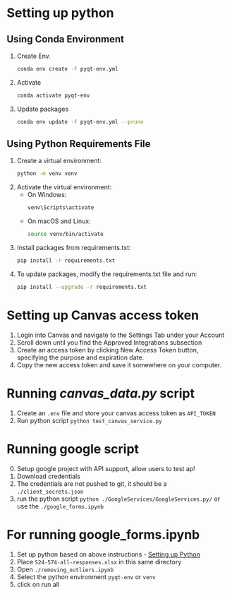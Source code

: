 # Setting up python 

## Using Conda Environment
1. Create Env. 
    ```bash 
    conda env create -f pyqt-env.yml
    ```
2. Activate 
    ```sh 
    conda activate pyqt-env
    ```
3. Update packages 
    ```bash 
    conda env update -f pyqt-env.yml --prune
    ```

## Using Python Requirements File
1. Create a virtual environment:
    ```sh
    python -m venv venv
    ```
2. Activate the virtual environment:
      - On Windows:
        ```bash
        venv\Scripts\activate
        ```
      - On macOS and Linux:
        ```bash 
        source venv/bin/activate
        ```
1. Install packages from requirements.txt:
    ```bash 
    pip install -r requirements.txt
    ```
2. To update packages, modify the requirements.txt file and run:
    ```bash
    pip install --upgrade -r requirements.txt
    ```
   
# Setting up Canvas access token 
1. Login into Canvas and navigate to the Settings Tab under your Account
2. Scroll down until you find the Approved Integrations subsection
3. Create an access token by clicking New Access Token button, specifying the purpose and expiration date.
4. Copy the new access token and save it somewhere on your computer.

# Running *canvas_data.py* script
1. Create an `.env` file and store your canvas access token as `API_TOKEN`
2. Run python script `python test_canvas_service.py`


# Running google script
0. Setup google project with API support, allow users to test ap!
1. Download credentials
2. The credentials are not pushed to git, it should be a `./client_secrets.json` 
3. run the python script `python ./GoogleServices/GoogleServices.py/` or use the `./google_forms.ipynb`


# For running google_forms.ipynb 
1. Set up python based on above instructions - [Setting up Python](#setting-up-python)
2. Place `S24-574-all-responses.xlsx` in this same directory 
3. Open `./removing_outliers.ipynb`  
4. Select the python environment `pyqt-env`  or `venv`  
5. click on run all